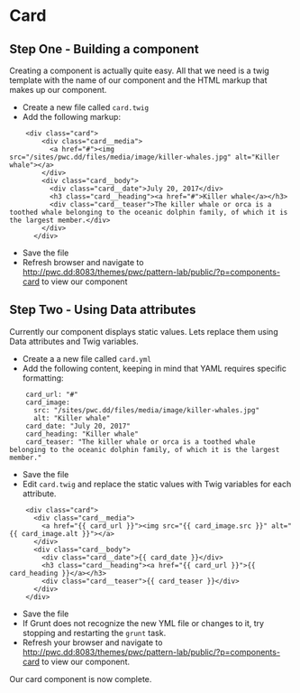 # Card

## Step One - Building a component

Creating a component is actually quite easy.  All that we need is a twig template with the name of our component and the HTML markup that makes up our component.


- Create a new file called `card.twig`
- Add the following markup:

```
    <div class="card">
        <div class="card__media">
          <a href="#"><img src="/sites/pwc.dd/files/media/image/killer-whales.jpg" alt="Killer whale"></a>
        </div>
        <div class="card__body">
          <div class="card__date">July 20, 2017</div>
          <h3 class="card__heading"><a href="#">Killer whale</a></h3>
          <div class="card__teaser">The killer whale or orca is a toothed whale belonging to the oceanic dolphin family, of which it is the largest member.</div>
        </div>
      </div>
```

- Save the file
- Refresh browser and navigate to http://pwc.dd:8083/themes/pwc/pattern-lab/public/?p=components-card to view our component
## Step Two - Using Data attributes

Currently our component displays static values.  Lets replace them using Data attributes and Twig variables.


- Create a a new file called `card.yml`
- Add the following content, keeping in mind that YAML requires specific formatting:

```
    card_url: "#"
    card_image:
      src: "/sites/pwc.dd/files/media/image/killer-whales.jpg"
      alt: "Killer whale"
    card_date: "July 20, 2017"
    card_heading: "Killer whale"
    card_teaser: "The killer whale or orca is a toothed whale belonging to the oceanic dolphin family, of which it is the largest member."
```  


- Save the file
- Edit `card.twig` and replace the static values with Twig variables for each attribute.

```
    <div class="card">
      <div class="card__media">
        <a href="{{ card_url }}"><img src="{{ card_image.src }}" alt="{{ card_image.alt }}"></a>
      </div>
      <div class="card__body">
        <div class="card__date">{{ card_date }}</div>
        <h3 class="card__heading"><a href="{{ card_url }}">{{ card_heading }}</a></h3>
        <div class="card__teaser">{{ card_teaser }}</div>
      </div>
    </div>
```    


- Save the file
- If Grunt does not recognize the new YML file or changes to it, try stopping and restarting the `grunt` task.
- Refresh your browser and navigate to http://pwc.dd:8083/themes/pwc/pattern-lab/public/?p=components-card to view our component.

Our card component is now complete.
